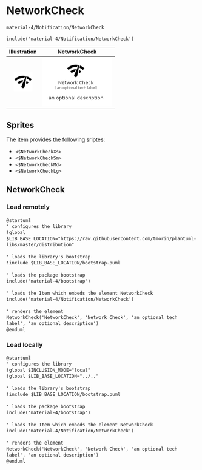 # NetworkCheck


```text
material-4/Notification/NetworkCheck
```

```text
include('material-4/Notification/NetworkCheck')
```



| Illustration | NetworkCheck |
| :---: | :---: |
| ![illustration for Illustration](../../material-4/Notification/NetworkCheck.png) | ![illustration for NetworkCheck](../../material-4/Notification/NetworkCheck.Local.png) |



## Sprites
The item provides the following sriptes:

- `<$NetworkCheckXs>`
- `<$NetworkCheckSm>`
- `<$NetworkCheckMd>`
- `<$NetworkCheckLg>`





## NetworkCheck

### Load remotely
```plantuml
@startuml
' configures the library
!global $LIB_BASE_LOCATION="https://raw.githubusercontent.com/tmorin/plantuml-libs/master/distribution"

' loads the library's bootstrap
!include $LIB_BASE_LOCATION/bootstrap.puml

' loads the package bootstrap
include('material-4/bootstrap')

' loads the Item which embeds the element NetworkCheck
include('material-4/Notification/NetworkCheck')

' renders the element
NetworkCheck('NetworkCheck', 'Network Check', 'an optional tech label', 'an optional description')
@enduml
```

### Load locally
```plantuml
@startuml
' configures the library
!global $INCLUSION_MODE="local"
!global $LIB_BASE_LOCATION="../.."

' loads the library's bootstrap
!include $LIB_BASE_LOCATION/bootstrap.puml

' loads the package bootstrap
include('material-4/bootstrap')

' loads the Item which embeds the element NetworkCheck
include('material-4/Notification/NetworkCheck')

' renders the element
NetworkCheck('NetworkCheck', 'Network Check', 'an optional tech label', 'an optional description')
@enduml
```

